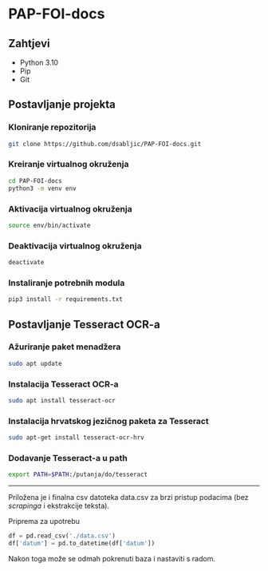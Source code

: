 # PAP-FOI-docs

## Zahtjevi
- Python 3.10
- Pip
- Git

## Postavljanje projekta

### Kloniranje repozitorija
```bash
git clone https://github.com/dsabljic/PAP-FOI-docs.git
```

### Kreiranje virtualnog okruženja
```bash
cd PAP-FOI-docs
python3 -m venv env
```

### Aktivacija virtualnog okruženja
```bash
source env/bin/activate
```

### Deaktivacija virtualnog okruženja
```bash
deactivate
```

### Instaliranje potrebnih modula
```bash
pip3 install -r requirements.txt
```

## Postavljanje Tesseract OCR-a

### Ažuriranje paket menadžera
```bash
sudo apt update
```

### Instalacija Tesseract OCR-a
```bash
sudo apt install tesseract-ocr
```

### Instalacija hrvatskog jezičnog paketa za Tesseract
```bash
sudo apt-get install tesseract-ocr-hrv
```

### Dodavanje Tesseract-a u path
```bash
export PATH=$PATH:/putanja/do/tesseract
```

---

Priložena je i finalna csv datoteka data.csv za brzi pristup podacima (bez *scrapinga* i ekstrakcije teksta).

Priprema za upotrebu
```python
df = pd.read_csv('./data.csv')
df['datum'] = pd.to_datetime(df['datum'])
```

Nakon toga može se odmah pokrenuti baza i nastaviti s radom.
